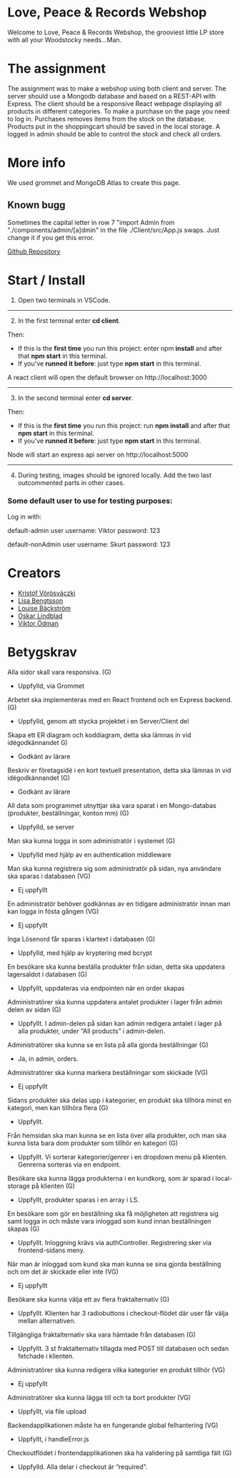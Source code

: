 # Love, Peace & Records Webshop

Welcome to Love, Peace & Records Webshop, the grooviest little LP store with all your Woodstocky needs...Man.

# The assignment

The assignment was to make a webshop using both client and server. The server should use a Mongodb database and based on a REST-API with Express. The client should be a responsive React webpage displaying all products in different categories. To make a purchase on the page you need to log in. Purchases removes items from the stock on the database.
Products put in the shoppingcart should be saved in the local storage.
A logged in admin should be able to control the stock and check all orders.

# More info
We used grommet and MongoDB Atlas to create this page.

## Known bugg
Sometimes the capital letter in row 7 "import Admin from "./components/admin/[a]dmin" in the file ./Client/src/App.js swaps. Just change it if you get this error.

[Github Repository](https://github.com/krstf456/lp-store)


# Start / Install

1. Open two terminals in VSCode.  

---------------

2. In the first terminal enter **cd client**. 

Then:
 - If this is the **first time** you run this project: enter npm **install** and after that **npm start** in this terminal. 
- If you've **runned it before**: just type **npm start** in this terminal.

A react client will open the default browser on http://localhost:3000  

---------------

3. In the second terminal enter **cd server**.

Then:
 - If this is the **first time** you run this project: run **npm install** and after that **npm start** in this terminal. 
- If you've **runned it before**: just type **npm start** in this terminal.

Node will start an express api server on http://localhost:5000

---------------

4. During testing, images should be ignored locally. Add the two last outcommented parts in other cases. 

### Some default user to use for testing purposes:
Log in with:

default-admin user
username: Viktor
password: 123

default-nonAdmin user
username: Skurt
password: 123

# Creators
- [Kristóf Vörösváczki](https://github.com/krstf456) 
- [Lisa Bengtsson](https://github.com/lisa-bee)
- [Louise Bäckström](https://github.com/LouiseBackstrom)
- [Oskar Lindblad](https://github.com/ozckarr)
- [Viktor Ödman](https://github.com/solkatt)


# Betygskrav
Alla sidor skall vara responsiva. (G)
- Uppfylld, via Grommet
	
Arbetet ska implementeras med en React frontend och en Express backend. (G)
- Uppfylld, genom att stycka projektet i en Server/Client del

Skapa ett ER diagram och koddiagram, detta ska lämnas in vid idégodkännandet G) 
- Godkänt av lärare

Beskriv er företagsidé i en kort textuell presentation, detta ska lämnas in vid idégodkännandet (G)
- Godkänt av lärare
		 					
All data som programmet utnyttjar ska vara sparat i en Mongo-databas (produkter, beställningar, konton mm) (G)
- Uppfylld, se server

Man ska kunna logga in som administratör i systemet (G) 
- Uppfylld med hjälp av en authentication middleware
 			
Man ska kunna registrera sig som administratör på sidan, nya användare ska sparas i databasen (VG) 
- Ej uppfyllt
 			
En administratör behöver godkännas av en tidigare administratör innan man kan logga in fösta gången (VG) 
- Ej uppfyllt
			
Inga Lösenord får sparas i klartext i databasen (G) 
- Uppfylld, med hjälp av kryptering med bcrypt
 										
En besökare ska kunna beställa produkter från sidan, detta ska uppdatera lagersaldot i databasen (G) 
- Uppfyllt, uppdateras via endpointen när en order skapas
 									
Administratörer ska kunna uppdatera antalet produkter i lager från admin delen av sidan (G) 
- Uppfyllt. I admin-delen på sidan kan admin redigera antalet i lager på alla produkter, under “All products” i admin-delen. 
 										
Administratörer ska kunna se en lista på alla gjorda beställningar (G)
- Ja, in admin, orders.	

Administratörer ska kunna markera beställningar som skickade (VG) 
- Ej uppfyllt
 										
Sidans produkter ska delas upp i kategorier, en produkt ska tillhöra minst en kategori, men kan tillhöra flera (G) 
- Uppfyllt.
		
Från hemsidan ska man kunna se en lista över alla produkter, och man ska kunna lista bara dom produkter som tillhör en kategori (G) 
- Uppfyllt. Vi sorterar kategorier/genrer i en dropdown menu på klienten. Genrerna sorteras via en endpoint.
			
Besökare ska kunna lägga produkterna i en kundkorg, som är sparad i local-storage på klienten (G) 
- Uppfyllt, produkter sparas i en array i LS. 
			
En besökare som gör en beställning ska få möjligheten att registrera sig samt logga in och måste vara inloggad som kund innan beställningen skapas (G) 
- Uppfyllt. Inloggning krävs via authController. Registrering sker via frontend-sidans meny.
			
När man är inloggad som kund ska man kunna se sina gjorda beställning och om det är skickade eller inte (VG) 
- Ej uppfyllt
 			
Besökare ska kunna välja ett av flera fraktalternativ (G) 
- Uppfyllt. Klienten har 3 radiobuttons i checkout-flödet där user får välja mellan alternativen.
 			
Tillgängliga fraktalternativ ska vara hämtade från databasen (G) 
- Uppfyllt. 3 st fraktalternativ tillagda med POST till databasen och sedan fetchade i klienten. 
			
Administratörer ska kunna redigera vilka kategorier en produkt tillhör (VG)  
- Ej uppfyllt
 													 								
Administratörer ska kunna lägga till och ta bort produkter (VG)  
- Uppfyllt, via file upload
 							
Backendapplikationen måste ha en fungerande global felhantering (VG) 
- Uppfyllt, i handleError.js
 							
Checkoutflödet i frontendapplikationen ska ha validering på samtliga fält (G) 
- Uppfylld. Alla delar i checkout är “required”.
